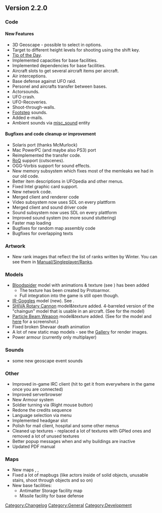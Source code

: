 ## Version 2.2.0

### Code

#### New Features

- 3D Geoscape - possible to select in options.
- Target to different height levels for shooting using the shift key.
- [Tip of the Day](Tip_of_the_Day "wikilink").
- Implemented capacities for base facilities.
- Implemented dependencies for base facilities.
- Aircraft slots to get several aircraft items per aircraft.
- Air interceptions.
- Base defense against UFO raid.
- Personel and aircrafts transfer between bases.
- Actorsounds.
- UFO crash.
- UFO-Recoveries.
- Shoot-through-walls.
- [Footstep](Mapping/Footsteps "wikilink") sounds.
- Added e-mails.
- Ambient sounds via
  [misc_sound](Mapping/Entities/misc_sound "wikilink") entity

#### Bugfixes and code cleanup or improvement

- Solaris port (thanks McMurlock)
- Mac PowerPC (and maybe also PS3) port
- Reimplemented the transfer code.
- [RoQ](Artwork "wikilink") support (cutscenes).
- OGG-Vorbis support for sound effects.
- New memory subsystem which fixes most of the memleaks we had in our
  old code.
- Better item descriptions in UFOpedia and other menus.
- Fixed Intel graphic card support.
- New network code.
- Merged client and renderer code
- Video subsystem now uses SDL on every plattform
- Merged client and sound driver code
- Sound subsystem now uses SDL on every plattform
- Improved sound system (no more sound stuttering)
- Faster map loading
- Bugfixes for random map assembly code
- Bugfixes for overlapping texts

### Artwork

- New rank images that reflect the list of ranks written by Winter.
  You can see them in
  [Manual/Singleplayer/Ranks](Manual/Singleplayer/Ranks "wikilink").

### Models

- [Bloodspider](Aliens/Bloodspider "wikilink") model with animations &
  texture (see ) has been added
  - The texture has been created by Protoarmor.
  - Full integration into the game is still open though.
- [IR-Goggles](Equipment/Misc/IR_Goggles "wikilink") model (new). See .
- [SHIVA Rotary
  Cannon](Aircraft_Equipment/Weapons/SHIVA_Rotary_Cannon "wikilink")
  model&texture added. 4-barreled version of the "chaingun" model that
  is usable in an aircraft. (See for the model)
- [Particle Beam
  Weapon](Aircraft_Equipment/Weapons/Particle_Beam_Weapon "wikilink")
  model&texture added. (See for the model and
  [here](http://mattn.ninex.info/img/pbw_06.jpg) for a screenshot.)
- Fixed broken Shevaar death animation
- A lot of new static map models - see the
  [Gallery](http://ufoai.ninex.info/?page=Gallery) for render images.
- Power armour (currently only multiplayer)

### Sounds

- some new geoscape event sounds

### Other

- Improved in-game IRC client (hit to get it from everywhere in the game
  once you are connected)
- Improved serverbrowser
- New Armour system
- Soldier turning via (Right mouse button)
- Redone the credits sequence
- Language selection via menu
- Implemented headgear slot
- Polish for mail client, hospital and some other menus
- Cleaned up textures - replaced a lot of textures with GPled ones and
  removed a lot of unused textures
- Better popup messages when and why buildings are inactive
- Updated PDF manual

### Maps

- New maps , ,
- Fixed a lot of mapbugs (like actors inside of solid objects, unusable
  stairs, shoot through objects and so on)
- New base facilities:
  - Antimatter Storage facility map
  - Missile facility for base defense

[Category:Changelog](Category:Changelog "wikilink")
[Category:General](Category:General "wikilink")
[Category:Development](Category:Development "wikilink")